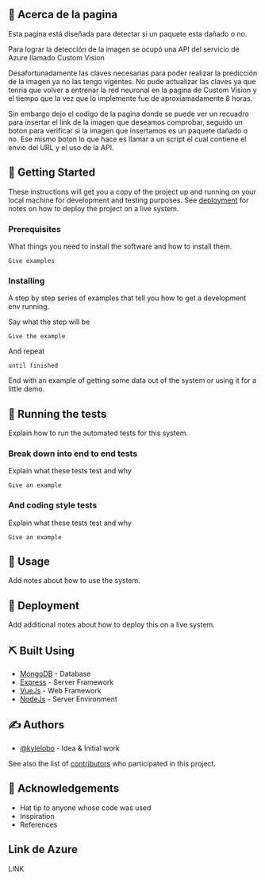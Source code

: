
## 🧐 Acerca de la pagina <a name = "about"></a>

Esta pagina está diseñada para detectar si un paquete esta dañado o no.

Para lograr la detección de la imagen se ocupó una API del servicio de Azure llamado Custom Vision

Desafortunadamente las claves necesarias para poder realizar la predicción de la imagen ya no las tengo vigentes.
No pude actualizar las claves ya que tenria que volver a entrenar la red neuronal en la pagina de Custom Vision y el tiempo que la vez que lo implemente fue de aproxiamadamente 8 horas.

Sin embargo dejo el codigo de la pagina donde se puede ver un recuadro para insertar el link de la imagen que deseamos comprobar, seguido un boton para verificar si la imagen que insertamos es un paquete dañado o no. Ese mismo boton lo que hace es llamar a un script el cual contiene el envio del URL y el uso de la API.

## 🏁 Getting Started <a name = "getting_started"></a>

These instructions will get you a copy of the project up and running on your local machine for development and testing purposes. See [deployment](#deployment) for notes on how to deploy the project on a live system.

### Prerequisites

What things you need to install the software and how to install them.

```
Give examples
```

### Installing

A step by step series of examples that tell you how to get a development env running.

Say what the step will be

```
Give the example
```

And repeat

```
until finished
```

End with an example of getting some data out of the system or using it for a little demo.

## 🔧 Running the tests <a name = "tests"></a>

Explain how to run the automated tests for this system.

### Break down into end to end tests

Explain what these tests test and why

```
Give an example
```

### And coding style tests

Explain what these tests test and why

```
Give an example
```

## 🎈 Usage <a name="usage"></a>

Add notes about how to use the system.

## 🚀 Deployment <a name = "deployment"></a>

Add additional notes about how to deploy this on a live system.

## ⛏️ Built Using <a name = "built_using"></a>

- [MongoDB](https://www.mongodb.com/) - Database
- [Express](https://expressjs.com/) - Server Framework
- [VueJs](https://vuejs.org/) - Web Framework
- [NodeJs](https://nodejs.org/en/) - Server Environment

## ✍️ Authors <a name = "authors"></a>

- [@kylelobo](https://github.com/kylelobo) - Idea & Initial work

See also the list of [contributors](https://github.com/kylelobo/The-Documentation-Compendium/contributors) who participated in this project.

## 🎉 Acknowledgements <a name = "acknowledgement"></a>

- Hat tip to anyone whose code was used
- Inspiration
- References

## Link de Azure <a name = "Link de la pagina de azure"></a>

LINK
